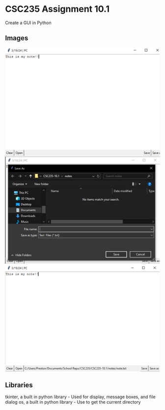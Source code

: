 # CSC235 Assignment 10.1
Create a GUI in Python

## Images
![](./_screenshots/mainScreen.png)
![](/_screenshots/saveAs.PNG)
![](./_screenshots/opened.PNG)

## Libraries
tkinter, a built in python library - Used for display, message boxes, and file dialog
os, a built in python library - Use to get the current directory
